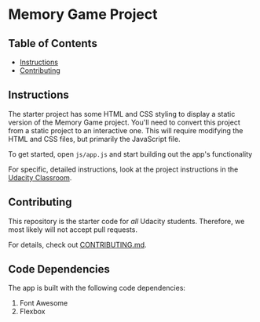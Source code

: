 # Memory Game Project

## Table of Contents

* [Instructions](#instructions)
* [Contributing](#contributing)

## Instructions

The starter project has some HTML and CSS styling to display a static version of the Memory Game project. You'll need to convert this project from a static project to an interactive one. This will require modifying the HTML and CSS files, but primarily the JavaScript file.

To get started, open `js/app.js` and start building out the app's functionality

For specific, detailed instructions, look at the project instructions in the [Udacity Classroom](https://classroom.udacity.com/me).

## Contributing

This repository is the starter code for _all_ Udacity students. Therefore, we most likely will not accept pull requests.

For details, check out [CONTRIBUTING.md](CONTRIBUTING.md).

## Code Dependencies

The app is built with the following code dependencies:

1. Font Awesome
2. Flexbox
